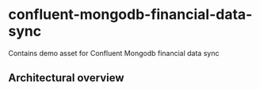 # confluent-mongodb-financial-data-sync
Contains demo asset for Confluent Mongodb financial data sync
## Architectural overview
